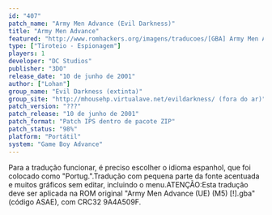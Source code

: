 ```yaml
---
id: "407"
patch_name: "Army Men Advance (Evil Darkness)"
title: "Army Men Advance"
featured: "http://www.romhackers.org/imagens/traducoes/[GBA] Army Men Advance - Evil Darkness - 1.png"
type: ["Tiroteio - Espionagem"]
players: 1
developer: "DC Studios"
publisher: "3DO"
release_date: "10 de junho de 2001"
author: ["Lohan"]
group_name: "Evil Darkness (extinta)"
group_site: "http://mhousehp.virtualave.net/evildarkness/ (fora do ar)"
patch_version: "???"
patch_release: "10 de junho de 2001"
patch_format: "Patch IPS dentro de pacote ZIP"
patch_status: "98%"
platform: "Portátil"
system: "Game Boy Advance"
---
```


Para a tradução funcionar, é preciso escolher o idioma espanhol, que foi colocado como "Portug.".Tradução com pequena parte da fonte acentuada e muitos gráficos sem editar, incluindo o menu.ATENÇÃO:Esta tradução deve ser aplicada na ROM original "Army Men Advance (UE) (M5) [!].gba" (código ASAE), com CRC32 9A4A509F.